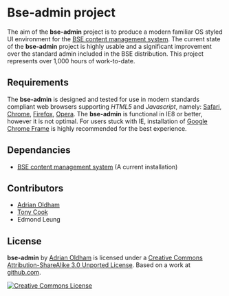 # Bse-admin project

The aim of the **bse-admin** project is to produce a modern familiar OS styled UI environment for the [BSE content management system](http://github.com/tonycoz/bse). The current state of the **bse-admin** project is highly usable and a significant improvement over the standard admin included in the BSE distribution.  This project represents over 1,000 hours of work-to-date.

## Requirements

The **bse-admin** is designed and tested for use in modern standards compliant web browsers supporting _HTML5_ and _Javascript_, namely: [Safari](http://www.apple.com/safari), [Chrome](http://www.google.com/chrome), [Firefox](http://www.firefox.com/), [Opera](http://www.opera.com/). The **bse-admin** is functional in IE8 or better, however it is not optimal. For users stuck with IE, installation of [Google Chrome Frame](http://code.google.com/chrome/chromeframe/) is highly recommended for the best experience.

## Dependancies

* [BSE content management system](http://github.com/tonycoz/bse) (A current installation)


## Contributors

* [Adrian Oldham](http://github.com/adrianoldham)
* [Tony Cook](http://github.com/tonycoz)
* Edmond Leung

## License

**bse-admin** by [Adrian Oldham](http://www.adrianoldham.com.au/) is licensed under a [Creative Commons Attribution-ShareAlike 3.0 Unported License](http://creativecommons.org/licenses/by-sa/3.0/). Based on a work at [github.com](http://github.com/adrianoldham/bse-admin).

[![Creative Commons License](http://i.creativecommons.org/l/by-sa/3.0/88x31.png)](http://creativecommons.org/licenses/by-sa/3.0/)
